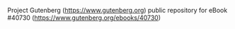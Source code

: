 Project Gutenberg (https://www.gutenberg.org) public repository for eBook #40730 (https://www.gutenberg.org/ebooks/40730)
